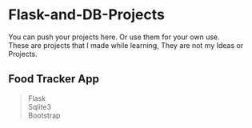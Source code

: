 # Flask-and-DB-Projects
You can push your projects here. Or use them for your own use. </br>
These are projects that I made while learning, They are not my Ideas or Projects.
</br>


## Food Tracker App
> Flask </br>
> Sqlite3 </br>
> Bootstrap

